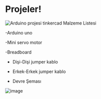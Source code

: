 # Projeler!
![Arduino projesi tinkercad](https://github.com/Deniztr35/Projeler/assets/134064855/a0825dce-80de-46de-b445-16fec5ca9560)
Malzeme Listesi

-Arduino uno

-Mini servo motor

-Breadboard

- Dişi-Dişi jumper kablo

- Erkek-Erkek jumper kablo


- Devre Şeması

![image](https://github.com/Deniztr35/Projeler/assets/134064855/0c63afe3-2ce2-4c39-8ad2-4ac22f3c9bca)


